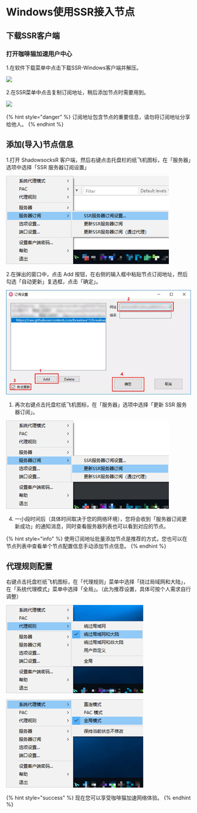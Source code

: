 # Windows使用SSR接入节点

## 下载SSR客户端

### **打开咖啡猫加速用户中心**

1.在软件下载菜单中点击下载SSR-Windows客户端并解压。

![](https://i.loli.net/2019/04/10/5cade3a8341c4.png)

2.在SSR菜单中点击复制订阅地址，稍后添加节点时需要用到。

![](https://i.loli.net/2019/04/10/5cade3f05ae5d.png)

{% hint style="danger" %}
订阅地址包含节点的重要信息，请勿将订阅地址分享给他人。
{% endhint %}

## 添加\(导入\)节点信息

1.打开 ShadowsocksR 客户端，然后右键点击托盘栏的纸飞机图标，在「服务器」选项中选择「SSR 服务器订阅设置」

![](../.gitbook/assets/assets_-lnbqsuqdzrov0agmo5p_-lnbylwwsx7s99uahkji_-lnbxi-cc3t_28lncquc_win-1.png)

2.在弹出的窗口中，点击 Add 按钮，在右侧的输入框中粘贴节点订阅地址，然后勾选「自动更新」复选框，点击「确定」。

![](../.gitbook/assets/assets_-lnbqsuqdzrov0agmo5p_-lnbylwwsx7s99uahkji_-lnbxrtyngbkq9cu1bui_win-3.png)

1. 再次右键点击托盘栏纸飞机图标，在「服务器」选项中选择「更新 SSR 服务器订阅」。

![](../.gitbook/assets/assets_-lnbqsuqdzrov0agmo5p_-lnbylwwsx7s99uahkji_-lnbyalx2flfenzkffnc_win-4.png)

4. 一小段时间后（具体时间取决于您的网络环境），您将会收到「服务器订阅更新成功」的通知消息，同时查看服务器列表也可以看到对应的节点。

{% hint style="info" %}
使用订阅地址批量添加节点是推荐的方式，您也可以在节点列表中查看单个节点配置信息手动添加节点信息。
{% endhint %}

## 代理规则配置

右键点击托盘栏纸飞机图标，在「代理规则」菜单中选择「绕过局域网和大陆」，在「系统代理模式」菜单中选择「全局」。（此为推荐设置，具体可按个人需求自行调整）

![](../.gitbook/assets/assets_-lnbqsuqdzrov0agmo5p_-lnbyjgcg89spflwy0qr_-lnbzhiwklkjyw-br5ee_win2.png)

![](../.gitbook/assets/assets_-lnbqsuqdzrov0agmo5p_-lnbyjgcg89spflwy0qr_-lnbzzrtoiuxav5vjzsx_win3%20%282%29.png)

{% hint style="success" %}
现在您可以享受咖啡猫加速网络体验。
{% endhint %}

